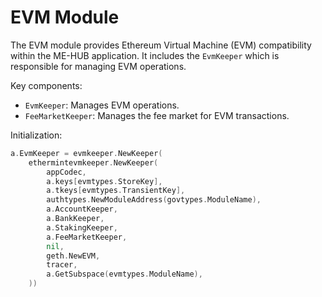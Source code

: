 # EVM Module

The EVM module provides Ethereum Virtual Machine (EVM) compatibility within the ME-HUB application. It includes the `EvmKeeper` which is responsible for managing EVM operations.

Key components:
- `EvmKeeper`: Manages EVM operations.
- `FeeMarketKeeper`: Manages the fee market for EVM transactions.

Initialization:
```go
a.EvmKeeper = evmkeeper.NewKeeper(
    ethermintevmkeeper.NewKeeper(
        appCodec,
        a.keys[evmtypes.StoreKey],
        a.tkeys[evmtypes.TransientKey],
        authtypes.NewModuleAddress(govtypes.ModuleName),
        a.AccountKeeper,
        a.BankKeeper,
        a.StakingKeeper,
        a.FeeMarketKeeper,
        nil,
        geth.NewEVM,
        tracer,
        a.GetSubspace(evmtypes.ModuleName),
    ))
```
